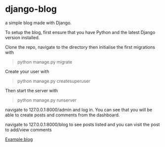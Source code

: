 # django-blog
a simple blog made with Django.

To setup the blog, first ensure that you have Python and the latest Django version installed.

Clone the repo, navigate to the directory then initialise the first migrations with

> python manage.py migrate

Create your user with

> python manage.py createsuperuser

Then start the server with 

> python manage.py runserver

navigate to 127.0.0.1:8000/admin and log in. You can see that you will be able to create posts and comments from the dashboard.

navigate to 127.0.0.1:8000/blog to see posts listed and you can visit the post to add/view comments

[Example blog](https://raw.githubusercontent.com/fullstacksoda/django-blog/main/Screenshot%20from%202023-01-05%2013-27-02.png)
